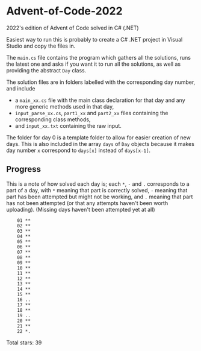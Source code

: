 # Advent-of-Code-2022
2022's edition of Advent of Code solved in C# (.NET)

Easiest way to run this is probably to create a C# .NET project in Visual Studio and copy the files in.

The `main.cs` file contains the program which gathers all the solutions, runs the latest one and asks if you want it to run all the solutions, as well as providing the abstract `Day` class.

The solution files are in folders labelled with the corresponding day number, and include
-	a `main_xx.cs` file with the main class declaration for that day and any more generic methods used in that day,
-	`input_parse_xx.cs`, `part1_xx` and `part2_xx` files containing the corresponding class methods,
-	 and `input_xx.txt` containing the raw input.

The folder for day 0 is a template folder to allow for easier creation of new days.
This is also included in the array `days` of `Day` objects because it makes day number `x` correspond to `days[x]` instead of `days[x-1]`.

## Progress
This is a note of how solved each day is; each `*`, `-` and `.` corresponds to a part of a day, with `*` meaning that part is correctly solved, `-` meaning that part has been attempted but might not be working, and `.` meaning that part has not been attempted (or that any attempts haven't been worth uploading). (Missing days haven't been attempted yet at all)
```
	01 **
	02 **
	03 **
	04 **
	05 **
	06 **
	07 **
	08 **
	09 **
	10 **
	11 **
	12 **
	13 **
	14 **
	15 **
	16 ..
	17 **
	18 **
	19 ..
	20 **
	21 **
	22 *.
```
Total stars: 39